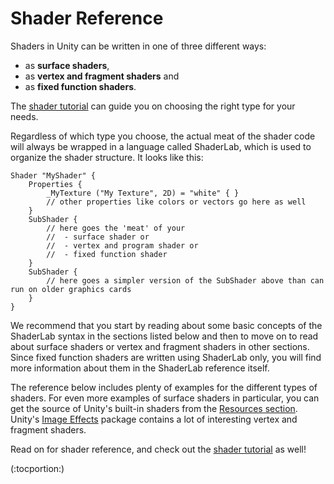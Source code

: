 Shader Reference
================


Shaders in Unity can be written in one of three different ways:

* as __surface shaders__,
* as __vertex and fragment shaders__ and
* as __fixed function shaders__.

The [shader tutorial](Shaders.html) can guide you on choosing the right type for your needs.

Regardless of which type you choose, the actual meat of the shader code will always be wrapped in a language called ShaderLab, which is used to organize the shader structure. It looks like this:

````
Shader "MyShader" {
    Properties {
        _MyTexture ("My Texture", 2D) = "white" { }
        // other properties like colors or vectors go here as well
    }
    SubShader {
        // here goes the 'meat' of your
        //  - surface shader or
        //  - vertex and program shader or
        //  - fixed function shader
    }
    SubShader {
        // here goes a simpler version of the SubShader above than can run on older graphics cards
    }
} 
````

We recommend that you start by reading about some basic concepts of the ShaderLab syntax in the sections listed below and then to move on to read about surface shaders or vertex and fragment shaders in other sections. Since fixed function shaders are written using ShaderLab only, you will find more information about them in the ShaderLab reference itself.

The reference below includes plenty of examples for the different types of shaders. For even more examples of surface shaders in particular, you can get the source of Unity's built-in shaders from the [Resources section](http://www.unity3d.com/support/resources/assets/built-in-shaders.html). Unity's [Image Effects](comp-ImageEffects.html) package contains a lot of interesting vertex and fragment shaders.

Read on for shader reference, and check out the [shader tutorial](Shaders.html) as well!


(:tocportion:)
